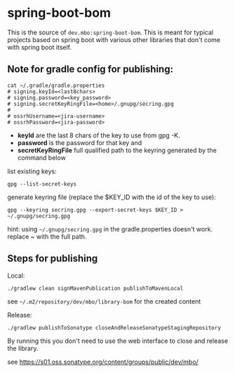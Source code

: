 # spring-boot-bom

This is the source of `dev.mbo:spring-boot-bom`. This is meant for typical projects based on spring boot with various
other libraries that don't come with spring boot itself.

## Note for gradle config for publishing:

```shell
cat ~/.gradle/gradle.properties
# signing.keyId=<last8chars>
# signing.password=<key_password>
# signing.secretKeyRingFile=<home>/.gnupg/secring.gpg
# 
# ossrhUsername=<jira-username>
# ossrhPassword=<jira-password>
```

- **keyId** are the last 8 chars of the key to use from gpg -K.
- **password** is the password for that key and
- **secretKeyRingFile** full qualified path to the keyring generated by the command below

list existing keys:

```shell
gpg --list-secret-keys
```

generate keyring file (replace the $KEY_ID with the id of the key to use):

```shell
gpg --keyring secring.gpg --export-secret-keys $KEY_ID > ~/.gnupg/secring.gpg
```

hint: using `~/.gnupg/secring.gpg` in the gradle.properties doesn't work. replace ~ with the full path.

## Steps for publishing

Local:
```shell
./gradlew clean signMavenPublication publishToMavenLocal
```

see `~/.m2/repository/dev/mbo/library-bom` for the created content

Release:
```shell
./gradlew publishToSonatype closeAndReleaseSonatypeStagingRepository
```

By running this you don't need to use the web interface to close and release the library.

see https://s01.oss.sonatype.org/content/groups/public/dev/mbo/